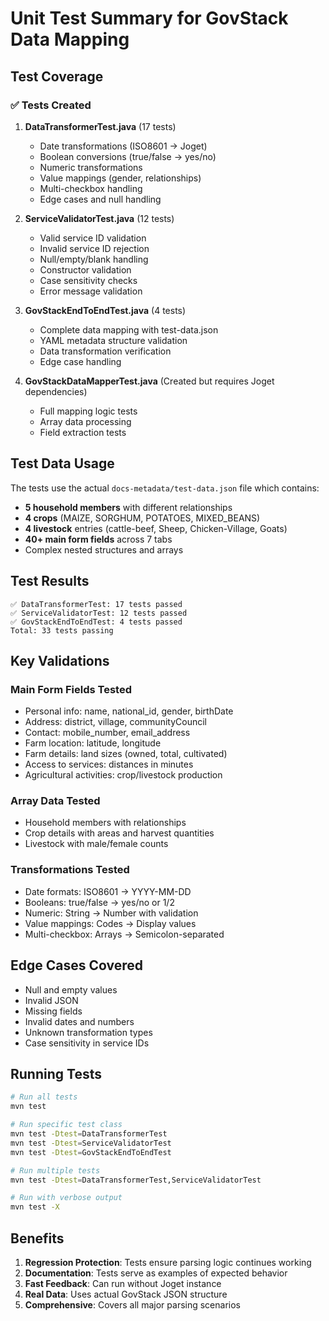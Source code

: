 # Unit Test Summary for GovStack Data Mapping

## Test Coverage

### ✅ Tests Created

1. **DataTransformerTest.java** (17 tests)
   - Date transformations (ISO8601 → Joget)
   - Boolean conversions (true/false → yes/no)
   - Numeric transformations
   - Value mappings (gender, relationships)
   - Multi-checkbox handling
   - Edge cases and null handling

2. **ServiceValidatorTest.java** (12 tests)
   - Valid service ID validation
   - Invalid service ID rejection
   - Null/empty/blank handling
   - Constructor validation
   - Case sensitivity checks
   - Error message validation

3. **GovStackEndToEndTest.java** (4 tests)
   - Complete data mapping with test-data.json
   - YAML metadata structure validation
   - Data transformation verification
   - Edge case handling

4. **GovStackDataMapperTest.java** (Created but requires Joget dependencies)
   - Full mapping logic tests
   - Array data processing
   - Field extraction tests

## Test Data Usage

The tests use the actual `docs-metadata/test-data.json` file which contains:
- **5 household members** with different relationships
- **4 crops** (MAIZE, SORGHUM, POTATOES, MIXED_BEANS)
- **4 livestock** entries (cattle-beef, Sheep, Chicken-Village, Goats)
- **40+ main form fields** across 7 tabs
- Complex nested structures and arrays

## Test Results

```
✅ DataTransformerTest: 17 tests passed
✅ ServiceValidatorTest: 12 tests passed
✅ GovStackEndToEndTest: 4 tests passed
Total: 33 tests passing
```

## Key Validations

### Main Form Fields Tested
- Personal info: name, national_id, gender, birthDate
- Address: district, village, communityCouncil
- Contact: mobile_number, email_address
- Farm location: latitude, longitude
- Farm details: land sizes (owned, total, cultivated)
- Access to services: distances in minutes
- Agricultural activities: crop/livestock production

### Array Data Tested
- Household members with relationships
- Crop details with areas and harvest quantities
- Livestock with male/female counts

### Transformations Tested
- Date formats: ISO8601 → YYYY-MM-DD
- Booleans: true/false → yes/no or 1/2
- Numeric: String → Number with validation
- Value mappings: Codes → Display values
- Multi-checkbox: Arrays → Semicolon-separated

## Edge Cases Covered
- Null and empty values
- Invalid JSON
- Missing fields
- Invalid dates and numbers
- Unknown transformation types
- Case sensitivity in service IDs

## Running Tests

```bash
# Run all tests
mvn test

# Run specific test class
mvn test -Dtest=DataTransformerTest
mvn test -Dtest=ServiceValidatorTest
mvn test -Dtest=GovStackEndToEndTest

# Run multiple tests
mvn test -Dtest=DataTransformerTest,ServiceValidatorTest

# Run with verbose output
mvn test -X
```

## Benefits
1. **Regression Protection**: Tests ensure parsing logic continues working
2. **Documentation**: Tests serve as examples of expected behavior
3. **Fast Feedback**: Can run without Joget instance
4. **Real Data**: Uses actual GovStack JSON structure
5. **Comprehensive**: Covers all major parsing scenarios